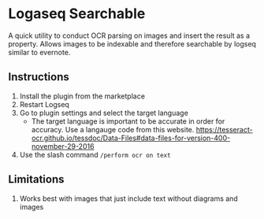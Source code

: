 # Logaseq Searchable

A quick utility to conduct OCR parsing on images and insert the result as a property. Allows images to be indexable and therefore searchable by logseq similar to evernote. 

## Instructions
1. Install the plugin from the marketplace
2. Restart Logseq
3. Go to plugin settings and select the target language
    - The target language is important to be accurate in order for accuracy. Use a langauge code from this website. https://tesseract-ocr.github.io/tessdoc/Data-Files#data-files-for-version-400-november-29-2016
3. Use the slash command `/perform ocr on text`

## Limitations
1. Works best with images that just include text without diagrams and images

